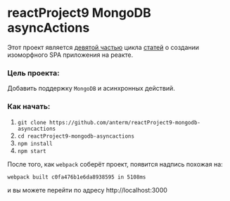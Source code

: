 # reactProject9 MongoDB asyncActions

Этот проект является <a href='https://reactkitchen.wordpress.com/reactproject-v9-mongodb-asyncactions/'>девятой частью</a> цикла <a href='https://reactkitchen.wordpress.com/spa-react-project/'>статей</a> о создании изоморфного SPA приложения на реакте.

### Цель проекта:

Добавить поддержку `MongoDB` и асинхронных действий.

### Как начать:

1. `git clone https://github.com/anterm/reactProject9-mongodb-asyncactions`
1. `cd reactProject9-mongodb-asyncactions`
1. `npm install`
1. `npm start`

После того, как `webpack` соберёт проект, появится надпись похожая на:

`webpack built c0fa476b1e6da8938595 in 5108ms`

и вы можете перейти по адресу http://localhost:3000